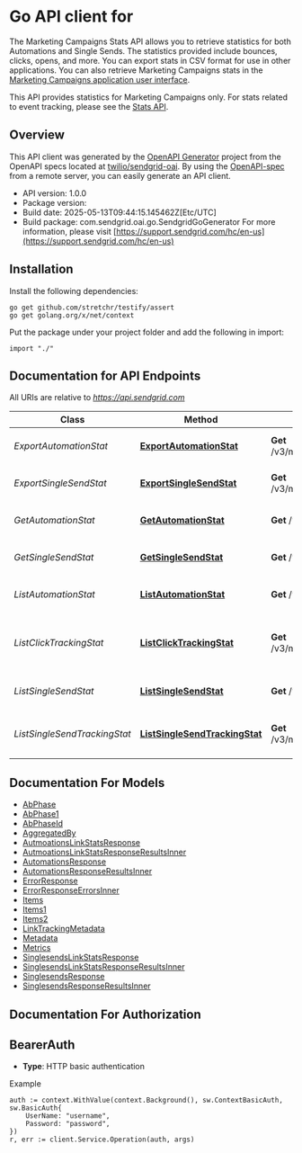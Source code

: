 # Go API client for 

The Marketing Campaigns Stats API allows you to retrieve statistics for both Automations and Single Sends. The statistics provided include bounces, clicks, opens, and more. You can export stats in CSV format for use in other applications. You can also retrieve Marketing Campaigns stats in the [Marketing Campaigns application user interface](https://mc.sendgrid.com/).

This API provides statistics for Marketing Campaigns only. For stats related to event tracking, please see the [Stats API](https://docs.sendgrid.com/api-reference/stats).

## Overview
This API client was generated by the [OpenAPI Generator](https://openapi-generator.tech) project from the OpenAPI specs located at [twilio/sendgrid-oai](https://github.com/twilio/sendgrid-oai/tree/main/spec).  By using the [OpenAPI-spec](https://www.openapis.org/) from a remote server, you can easily generate an API client.

- API version: 1.0.0
- Package version: 
- Build date: 2025-05-13T09:44:15.145462Z[Etc/UTC]
- Build package: com.sendgrid.oai.go.SendgridGoGenerator
For more information, please visit [https://support.sendgrid.com/hc/en-us](https://support.sendgrid.com/hc/en-us)

## Installation

Install the following dependencies:

```shell
go get github.com/stretchr/testify/assert
go get golang.org/x/net/context
```

Put the package under your project folder and add the following in import:

```golang
import "./"
```

## Documentation for API Endpoints

All URIs are relative to *https://api.sendgrid.com*

Class | Method | HTTP request | Description
------------ | ------------- | ------------- | -------------
*ExportAutomationStat* | [**ExportAutomationStat**](docs/ExportAutomationStat.md#exportautomationstat) | **Get** /v3/marketing/stats/automations/export | Export Single Send Stats
*ExportSingleSendStat* | [**ExportSingleSendStat**](docs/ExportSingleSendStat.md#exportsinglesendstat) | **Get** /v3/marketing/stats/singlesends/export | Export Single Send Stats
*GetAutomationStat* | [**GetAutomationStat**](docs/GetAutomationStat.md#getautomationstat) | **Get** /v3/marketing/stats/automations/{Id} | Get Automation Stats by ID
*GetSingleSendStat* | [**GetSingleSendStat**](docs/GetSingleSendStat.md#getsinglesendstat) | **Get** /v3/marketing/stats/singlesends/{Id} | Get Single Send Stats by ID
*ListAutomationStat* | [**ListAutomationStat**](docs/ListAutomationStat.md#listautomationstat) | **Get** /v3/marketing/stats/automations | Get All Automation Stats
*ListClickTrackingStat* | [**ListClickTrackingStat**](docs/ListClickTrackingStat.md#listclicktrackingstat) | **Get** /v3/marketing/stats/automations/{Id}/links | Get Automation Click Tracking Stats by ID
*ListSingleSendStat* | [**ListSingleSendStat**](docs/ListSingleSendStat.md#listsinglesendstat) | **Get** /v3/marketing/stats/singlesends | Get All Single Sends Stats
*ListSingleSendTrackingStat* | [**ListSingleSendTrackingStat**](docs/ListSingleSendTrackingStat.md#listsinglesendtrackingstat) | **Get** /v3/marketing/stats/singlesends/{Id}/links | Get Single Send Click Tracking Stats by ID


## Documentation For Models

 - [AbPhase](AbPhase.md)
 - [AbPhase1](AbPhase1.md)
 - [AbPhaseId](AbPhaseId.md)
 - [AggregatedBy](AggregatedBy.md)
 - [AutmoationsLinkStatsResponse](AutmoationsLinkStatsResponse.md)
 - [AutmoationsLinkStatsResponseResultsInner](AutmoationsLinkStatsResponseResultsInner.md)
 - [AutomationsResponse](AutomationsResponse.md)
 - [AutomationsResponseResultsInner](AutomationsResponseResultsInner.md)
 - [ErrorResponse](ErrorResponse.md)
 - [ErrorResponseErrorsInner](ErrorResponseErrorsInner.md)
 - [Items](Items.md)
 - [Items1](Items1.md)
 - [Items2](Items2.md)
 - [LinkTrackingMetadata](LinkTrackingMetadata.md)
 - [Metadata](Metadata.md)
 - [Metrics](Metrics.md)
 - [SinglesendsLinkStatsResponse](SinglesendsLinkStatsResponse.md)
 - [SinglesendsLinkStatsResponseResultsInner](SinglesendsLinkStatsResponseResultsInner.md)
 - [SinglesendsResponse](SinglesendsResponse.md)
 - [SinglesendsResponseResultsInner](SinglesendsResponseResultsInner.md)


## Documentation For Authorization



## BearerAuth

- **Type**: HTTP basic authentication

Example

```golang
auth := context.WithValue(context.Background(), sw.ContextBasicAuth, sw.BasicAuth{
    UserName: "username",
    Password: "password",
})
r, err := client.Service.Operation(auth, args)
```

